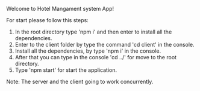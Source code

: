 Welcome to Hotel Mangament system App!

For start please follow this steps:

1. In the root directory type 'npm i' and then enter to install all the dependencies.
2. Enter to the client folder by type the command 'cd client' in the console.
3. Install all the dependencies, by type 'npm i' in the console.
4. After that you can type in the console 'cd ../' for move to the root directory.
5. Type 'npm start' for start the application.

Note: The server and the client going to work concurrently.

